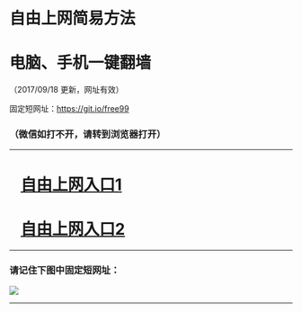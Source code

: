 ﻿# 自由上网简易方法

# 电脑、手机一键翻墙

（2017/09/18 更新，网址有效）

固定短网址：https://git.io/free99

### （微信如打不开，请转到浏览器打开）


***





# &nbsp;&nbsp; <a href="http://ft25609717.fwq-tz1005.info/fwqtz01.html?t=091800113762 " target="_blank">自由上网入口1</a>
# &nbsp;&nbsp; <a href="http://ft276672978.fwq-tz1006.info/fwqtz02.html?t=091800119785 " target="_blank">自由上网入口2</a>
***

### 请记住下图中固定短网址：

<img src="https://s3-us-west-2.amazonaws.com/fwq-1001/yjfq-20170905okok.png" /> 


***

